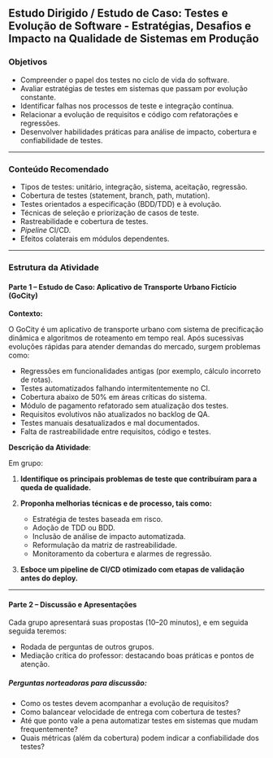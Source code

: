 
## Estudo Dirigido / Estudo de Caso: Testes e Evolução de Software - Estratégias, Desafios e Impacto na Qualidade de Sistemas em Produção

### Objetivos

- Compreender o papel dos testes no ciclo de vida do software.
- Avaliar estratégias de testes em sistemas que passam por evolução constante.
- Identificar falhas nos processos de teste e integração contínua.
- Relacionar a evolução de requisitos e código com refatorações e regressões.
- Desenvolver habilidades práticas para análise de impacto, cobertura e confiabilidade de testes.

---

### Conteúdo Recomendado

- Tipos de testes: unitário, integração, sistema, aceitação, regressão.
- Cobertura de testes (statement, branch, path, mutation).
- Testes orientados a especificação (BDD/TDD) e à evolução.
- Técnicas de seleção e priorização de casos de teste.
- Rastreabilidade e cobertura de testes.
- *Pipeline* CI/CD.
- Efeitos colaterais em módulos dependentes.

---

### Estrutura da Atividade 

#### Parte 1 – Estudo de Caso: Aplicativo de Transporte Urbano Fictício (GoCity)

**Contexto:**

O GoCity é um aplicativo de transporte urbano com sistema de precificação dinâmica e algoritmos de roteamento em tempo real. Após sucessivas evoluções rápidas para atender demandas do mercado, surgem problemas como:

- Regressões em funcionalidades antigas (por exemplo, cálculo incorreto de rotas).
- Testes automatizados falhando intermitentemente no CI.
- Cobertura abaixo de 50% em áreas críticas do sistema.
- Módulo de pagamento refatorado sem atualização dos testes.
- Requisitos evolutivos não atualizados no backlog de QA.
- Testes manuais desatualizados e mal documentados.
- Falta de rastreabilidade entre requisitos, código e testes.

**Descrição da Atividade**:

Em grupo:

1. **Identifique os principais problemas de teste que contribuíram para a queda de qualidade.**

2. **Proponha melhorias técnicas e de processo, tais como:**
   - Estratégia de testes baseada em risco.
   - Adoção de TDD ou BDD.
   - Inclusão de análise de impacto automatizada.
   - Reformulação da matriz de rastreabilidade.
   - Monitoramento da cobertura e alarmes de regressão.

3. **Esboce um pipeline de CI/CD otimizado com etapas de validação antes do deploy.**

---

#### Parte 2 – Discussão e Apresentações

Cada grupo apresentará suas propostas (10–20 minutos), e em seguida seguida teremos:

- Rodada de perguntas de outros grupos.
- Mediação crítica do professor: destacando boas práticas e pontos de atenção.

##### Perguntas norteadoras para discussão:

- Como os testes devem acompanhar a evolução de requisitos?
- Como balancear velocidade de entrega com cobertura de testes?
- Até que ponto vale a pena automatizar testes em sistemas que mudam frequentemente?
- Quais métricas (além da cobertura) podem indicar a confiabilidade dos testes?
